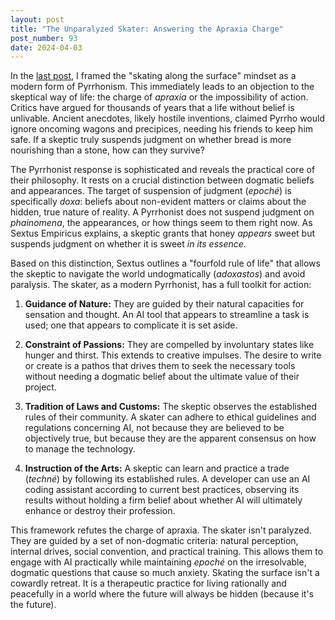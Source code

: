 ```yaml
---
layout: post
title: "The Unparalyzed Skater: Answering the Apraxia Charge"
post_number: 93
date: 2024-04-03
---
```


In the [last post](/post-92), I framed the "skating along the surface" mindset as a modern form of Pyrrhonism. This immediately leads to an objection to the skeptical way of life: the charge of *apraxia* or the impossibility of action. Critics have argued for thousands of years that a life without belief is unlivable. Ancient anecdotes, likely hostile inventions, claimed Pyrrho would ignore oncoming wagons and precipices, needing his friends to keep him safe. If a skeptic truly suspends judgment on whether bread is more nourishing than a stone, how can they survive?

The Pyrrhonist response is sophisticated and reveals the practical core of their philosophy. It rests on a crucial distinction between dogmatic beliefs and appearances. The target of suspension of judgment (*epoché*) is specifically *doxa*: beliefs about non-evident matters or claims about the hidden, true nature of reality. A Pyrrhonist does not suspend judgment on *phainomena*, the appearances, or how things seem to them right now. As Sextus Empiricus explains, a skeptic grants that honey *appears* sweet but suspends judgment on whether it is sweet *in its essence*.

Based on this distinction, Sextus outlines a "fourfold rule of life" that allows the skeptic to navigate the world undogmatically (*adoxastos*) and avoid paralysis. The skater, as a modern Pyrrhonist, has a full toolkit for action:

1. **Guidance of Nature:** They are guided by their natural capacities for sensation and thought. An AI tool that appears to streamline a task is used; one that appears to complicate it is set aside.

2. **Constraint of Passions:** They are compelled by involuntary states like hunger and thirst. This extends to creative impulses. The desire to write or create is a pathos that drives them to seek the necessary tools without needing a dogmatic belief about the ultimate value of their project.

3. **Tradition of Laws and Customs:** The skeptic observes the established rules of their community. A skater can adhere to ethical guidelines and regulations concerning AI, not because they are believed to be objectively true, but because they are the apparent consensus on how to manage the technology.

4. **Instruction of the Arts:** A skeptic can learn and practice a trade (*techné*) by following its established rules. A developer can use an AI coding assistant according to current best practices, observing its results without holding a firm belief about whether AI will ultimately enhance or destroy their profession.

This framework refutes the charge of apraxia. The skater isn't paralyzed. They are guided by a set of non-dogmatic criteria: natural perception, internal drives, social convention, and practical training. This allows them to engage with AI practically while maintaining *epoché* on the irresolvable, dogmatic questions that cause so much anxiety. Skating the surface isn't a cowardly retreat. It is a therapeutic practice for living rationally and peacefully in a world where the future will always be hidden (because it's the future).